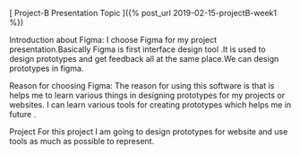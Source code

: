 [ Project-B Presentation Topic ]({% post_url 2019-02-15-projectB-week1 %})

Introduction about Figma:
I choose Figma for my project presentation.Basically Figma is first interface design tool .It is 
used to design prototypes and get feedback all at the same place.We can design prototypes in figma.

Reason for choosing Figma:
The reason for using this software is that is helps me to learn  various things in designing prototypes for my projects 
or websites. I can learn various tools for creating prototypes which helps me in future .

Project
For this project I am going to design  prototypes for website and use tools as much as possible to represent.
  
